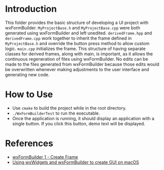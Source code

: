 # Introduction
This folder provides the basic structure of developing a UI project with wxFormBuilder. `MyProjectBase.h` and `MyProjectBase.cpp` were both generated using wxFormBuilder and left unedited. `derivedFrame.hpp` and `derivedFrame.cpp` work together to inherit the frame defined in `MyProjectBase.h` and override the button press method to allow custom logic. `main.cpp` initializes the frame. This structure of having separate classes for derived frames, along with main, is important, as it allows the continuous regeneration of files using wxFormBuilder. No edits can be made to the files generated from wxFormBuilder because those edits would be overwritten whenever making adjustments to the user interface and generating new code. 

# How to Use
+ Use `cmake` to build the project while in the root directory.
+ `./WxFormBuilderTest` to run the executable.
+ Once the application is running, it should display an application with a single button. If you click this button, demo text will be displayed.

# References
+ [wxFormBuilder 1 - Create Frame](https://www.youtube.com/watch?v=YC5G96CkiFc)
+ [Using wxWidgets and wxFormBuilder to create GUI on macOS](https://www.youtube.com/watch?v=kbRCQj4j4yw)